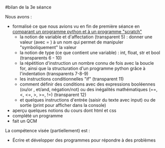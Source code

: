 #bilan de la 3e séance

Nous avons : 
 - formalisé ce que nous avions vu en fin de première séance en [comparant un programme python et à un programme "scratch"](../cours/02_présentation%20de%20python.pdf)
   - la notion de variable et d'affectation (transparent 5) : donner une valeur (avec = ) à un nom qui permet de manipuler "symboliquement" la valeur
   - la notion de type (ce que contient une variable) : int, float, str et bool (transparents 6 - 10)
   - la répétition d'instruction un nombre connu de fois avec la boucle for, ainsi que la structuration d'un programme python grâce à l'indentation (transparents 7-8-9)
   - les instructions conditionnelles "if" (transparent 11)
   - comment définir des conditions avec des expressions booléennes (ou/or , et/and, négation/not) ou des inégalités mathématiques (==, <, <=, >, >=, !=) (transparent 12)
   - et quelques instructions d'entrée (saisir du texte avec input) ou de sortie (print pour afficher dans la console)
 - aperçu quelques notions du cours dont html et css
 - complété un programme 
 - fait un QCM

La compétence visée (partiellement) est : 
  - Écrire et développer des programmes pour répondre à des problèmes